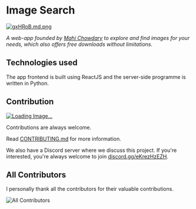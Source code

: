 # Image Search

[![gxHRoB.md.png](https://iili.io/gxHRoB.md.png)](https://freeimage.host/i/gxHRoB)

*A web-app founded by [Mahi Chowdary](https://github.com/Mahich123/) to explore and find images for your needs, which also offers free downloads without limitations.*

## Technologies used

The app frontend is built using ReactJS and the server-side programme is written in Python.

## Contribution

[![Loading Image...](https://img.shields.io/github/issues/Mahich123/Image_Search?color=orange)](https://github.com/Mahich123/Image_Search/issues)

Contributions are always welcome.

Read [CONTRIBUTING.md]() for more information.

We also have a Discord server where we discuss this project. If you're interested, you're always welcome to join [discord.gg/eKrezHzEZH](https://discord.gg/eKrezHzEZH).

## All Contributors

I personally thank all the contributors for their valuable contributions.

![All Contributors](https://contributors-img.web.app/image?repo=mahich123/Image_Search)
